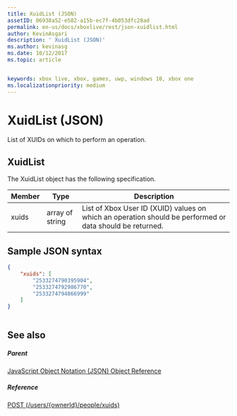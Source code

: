 ```yaml
---
title: XuidList (JSON)
assetID: 06938a52-e582-a15b-ec7f-4b053dfc28ad
permalink: en-us/docs/xboxlive/rest/json-xuidlist.html
author: KevinAsgari
description: ' XuidList (JSON)'
ms.author: kevinasg
ms.date: 10/12/2017
ms.topic: article


keywords: xbox live, xbox, games, uwp, windows 10, xbox one
ms.localizationpriority: medium
---
```



# XuidList (JSON)
List of XUIDs on which to perform an operation. 
<a id="ID4EN"></a>

 
## XuidList
 
The XuidList object has the following specification.
 
| Member| Type| Description| 
| --- | --- | --- | 
| xuids| array of string| List of Xbox User ID (XUID) values on which an operation should be performed or data should be returned.| 
  
<a id="ID4EMB"></a>

 
## Sample JSON syntax
 

```json
{
    "xuids": [
        "2533274790395904", 
        "2533274792986770", 
        "2533274794866999"
    ]
}
    
```

  
<a id="ID4EVB"></a>

 
## See also
 
<a id="ID4EXB"></a>

 
##### Parent 

[JavaScript Object Notation (JSON) Object Reference](atoc-xboxlivews-reference-json.md)

  
<a id="ID4EBC"></a>

 
##### Reference 

[POST (/users/{ownerId}/people/xuids)](../uri/people/uri-usersowneridpeoplexuidspost.md)

   